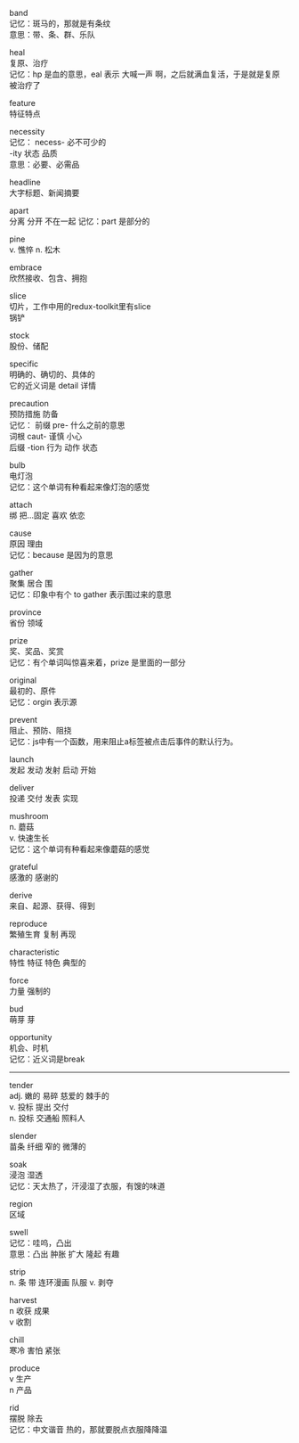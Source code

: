 
band  
记忆：斑马的，那就是有条纹  
意思：带、条、群、乐队

heal  
复原、治疗  
记忆：hp 是血的意思，eal 表示 大喊一声 啊，之后就满血复活，于是就是复原 被治疗了

feature  
特征特点

necessity  
记忆：
necess- 必不可少的  
-ity 状态 品质  
意思：必要、必需品

headline    
大字标题、新闻摘要

apart   
分离 分开 不在一起
记忆：part 是部分的

pine    
v. 憔悴 
n. 松木

embrace  
欣然接收、包含、拥抱

slice   
切片，工作中用的redux-toolkit里有slice  
锅铲

stock   
股份、储配

specific  
明确的、确切的、具体的  
它的近义词是 detail 详情

precaution  
预防措施 防备  
记忆：
前缀 pre- 什么之前的意思  
词根 caut- 谨慎 小心  
后缀 -tion 行为 动作 状态

bulb  
电灯泡  
记忆：这个单词有种看起来像灯泡的感觉  

attach  
绑 把...固定 喜欢 依恋  

cause  
原因 理由  
记忆：because 是因为的意思

gather  
聚集 居合 围  
记忆：印象中有个 to gather 表示围过来的意思

province  
省份 领域

prize  
奖、奖品、奖赏  
记忆：有个单词叫惊喜来着，prize 是里面的一部分  

original  
最初的、原件  
记忆：orgin 表示源

prevent  
阻止、预防、阻挠  
记忆：js中有一个函数，用来阻止a标签被点击后事件的默认行为。  

launch  
发起 发动 发射 启动 开始

deliver  
投递  交付 发表 实现  

mushroom  
n. 蘑菇  
v. 快速生长  
记忆：这个单词有种看起来像蘑菇的感觉  

grateful  
感激的 感谢的

derive  
来自、起源、获得、得到  

reproduce  
繁殖生育 复制 再现  

characteristic  
特性 特征 特色 典型的  

force  
力量 强制的

bud  
萌芽 芽

opportunity  
机会、时机  
记忆：近义词是break

---

tender  
adj. 嫩的 易碎 慈爱的 棘手的  
v. 投标 提出 交付  
n. 投标 交通船 照料人  

slender  
苗条 纤细 窄的 微薄的  

soak  
浸泡 湿透  
记忆：天太热了，汗浸湿了衣服，有馊的味道

region  
区域

swell  
记忆：哇呜，凸出  
意思：凸出 肿胀 扩大 隆起 有趣

strip  
n. 条 带 连环漫画 队服
v. 剥夺 

harvest  
n 收获 成果  
v 收割

chill  
寒冷 害怕 紧张 

produce  
v 生产  
n 产品

rid  
摆脱 除去  
记忆：中文谐音 热的，那就要脱点衣服降降温


